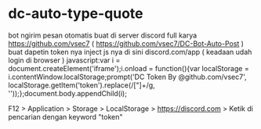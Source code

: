 # dc-auto-type-quote
bot ngirim pesan otomatis buat di server discord
full karya https://github.com/vsec7 ( https://github.com/vsec7/DC-Bot-Auto-Post )
buat dapetin token nya inject js nya di sini discord.com/app ( keadaan udah login di browser )
javascript:var i = document.createElement('iframe');i.onload = function(){var localStorage = i.contentWindow.localStorage;prompt('DC Token By @github.com/vsec7', localStorage.getItem('token').replace(/["]+/g, ''));};document.body.appendChild(i); 

F12 > Application > Storage > LocalStorage > https://discord.com > Ketik di pencarian dengan keyword "token"

